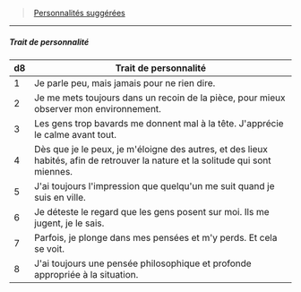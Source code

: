 ﻿---
!PersonalityTraitItem
Table: >+
  |d8|Trait de personnalité|

  |---|---|

  |1|Je parle peu, mais jamais pour ne rien dire.|

  |2|Je me mets toujours dans un recoin de la pièce, <!--br-->pour mieux observer mon environnement.|

  |3|Les gens trop bavards me donnent mal à la <!--br-->tête. J'apprécie le calme avant tout.|

  |4|Dès que je le peux, je m'éloigne des autres, et <!--br-->des lieux habités, afin de retrouver la nature et <!--br-->la solitude qui sont miennes.|

  |5|J'ai toujours l'impression que quelqu'un me <!--br-->suit quand je suis en ville.|

  |6|Je déteste le regard que les gens posent sur <!--br-->moi. Ils me jugent, je le sais.|

  |7|Parfois, je plonge dans mes pensées et m'y <!--br-->perds. Et cela se voit.|

  |8|J'ai toujours une pensée philosophique et <!--br-->profonde appropriée à la situation.|

Id: background_solitaire_hd.md#trait-de-personnalité
ParentLink: background_solitaire_hd.md#personnalités-suggérées
Name: Trait de personnalité
ParentName: Personnalités suggérées
NameLevel: 5
Attributes: {}
AttributesDictionary: >+
  {}

---
> [Personnalités suggérées](hd_background_solitaire_personnalites_suggerees.md)

---

##### Trait de personnalité

|d8|Trait de personnalité|
|---|---|
|1|Je parle peu, mais jamais pour ne rien dire.|
|2|Je me mets toujours dans un recoin de la pièce, pour mieux observer mon environnement.|
|3|Les gens trop bavards me donnent mal à la tête. J'apprécie le calme avant tout.|
|4|Dès que je le peux, je m'éloigne des autres, et des lieux habités, afin de retrouver la nature et la solitude qui sont miennes.|
|5|J'ai toujours l'impression que quelqu'un me suit quand je suis en ville.|
|6|Je déteste le regard que les gens posent sur moi. Ils me jugent, je le sais.|
|7|Parfois, je plonge dans mes pensées et m'y perds. Et cela se voit.|
|8|J'ai toujours une pensée philosophique et profonde appropriée à la situation.|

